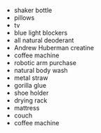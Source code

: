 - shaker bottle
- pillows
- tv
- blue light blockers
- all natural deoderant
- Andrew Huberman creatine
- coffee machine
- robotic arm purchase
- natural body wash
- metal straw
- gorilla glue
- shoe holder
- drying rack
- mattress
- couch
- coffee machine
